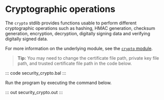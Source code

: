 # Cryptographic operations

The `crypto` stdlib provides functions usable to perform different cryptographic operations such as hashing, HMAC generation, checksum generation, encryption, decryption, digitally signing data and  verifying digitally signed data.

For more information on the underlying module, see the [`crypto` module](https://lib.ballerina.io/ballerina/crypto/latest/).

>**Tip:** You may need to change the certificate file path, private key file path, and trusted certificate file path in the code below.

::: code security_crypto.bal :::

Run the program by executing the command below.

::: out security_crypto.out :::